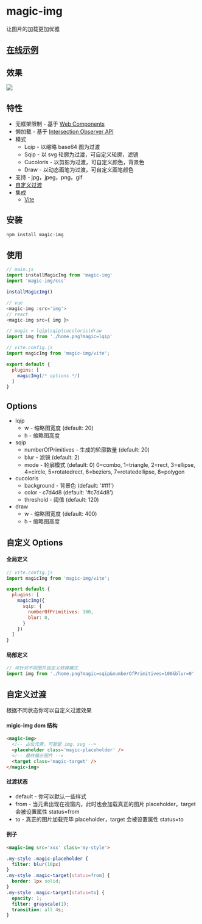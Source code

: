 # magic-img

让图片的加载更加优雅

## [在线示例](https://lishaobos.github.io/magic-img)

## 效果

<img src='./magic-img.gif'>

## 特性

- 无框架限制 - 基于 [Web Components](https://developer.mozilla.org/en-US/docs/Web/Web_Components)
- 懒加载 - 基于 [Intersection Observer API](https://developer.mozilla.org/en-US/docs/Web/API/IntersectionObserver)
- 模式
  - Lqip - 以缩略 base64 图为过渡
  - Sqip - 以 svg 轮廓为过渡，可自定义轮廓，滤镜
  - Cucoloris - 以剪影为过渡，可自定义颜色，背景色
  - Draw - 以动态画笔为过渡，可自定义画笔颜色
- 支持 - jpg，jpeg，png，gif
- [自定义过渡](#自定义过渡)
- 集成
  - [Vite](#options)

## 安装

```js
npm install magic-img
```

## 使用

```js
// main.js
import installMagicImg from 'magic-img'
import 'magic-img/css'

installMagicImg()
```

```js
// vue
<magic-img :src='img'>
// react
<magic-img src={ img }>

// magic = lqip|sqip|cucoloris|draw
import img from './home.png?magic=lqip'
```

```js
// vite.config.js
import magicImg from 'magic-img/vite';

export default {
  plugins: [
    magicImg(/* options */)
  ]
}
```

## Options

- lqip
  - w - 缩略图宽度
    (default: 20)
  - h - 缩略图高度
- sqip
  - numberOfPrimitives - 生成的轮廓数量
    (default: 20)
  - blur - 滤镜
    (default: 2)
  - mode - 轮廓模式
    (default: 0)
    0=combo, 1=triangle, 2=rect, 3=ellipse, 4=circle, 5=rotatedrect, 6=beziers, 7=rotatedellipse, 8=polygon
- cucoloris
  - background - 背景色
    (default: '#fff')
  - color - c7d4d8
    (default: '#c7d4d8')
  - threshold - 阈值
    (default: 120)
- draw
  - w - 缩略图宽度
    (default: 400)
  - h - 缩略图高度


## 自定义 Options

#### 全局定义

```js
// vite.config.js
import magicImg from 'magic-img/vite';

export default {
  plugins: [
    magicImg({
      sqip: {
        numberOfPrimitives: 100,
        blur: 0,
      }
    })
  ]
}
```

#### 局部定义

```js
// 可针对不同图片自定义转换模式
import img from './home.png?magic=sqip&numberOfPrimitives=100&blur=0'
```

## 自定义过渡

根据不同状态你可以自定义过渡效果

#### migic-img dom 结构

```html
<magic-img>
  <!-- 占位元素，可能是 img，svg -->
  <placeholder class='magic-placeholder' />
  <!-- 最终展示图片 -->
  <target class='magic-target' />
</magic-img>
```

#### 过渡状态

- default - 你可以默认一些样式
- from - 当元素出现在视窗内，此时也会加载真正的图片
  placeholder，target 会被设置属性 status=from
- to - 真正的图片加载完毕
  placeholder，target 会被设置属性 status=to

#### 例子

```html
<magic-img src='xxx' class='my-style'>
```

```css
.my-style .magic-placeholder {
  filter: blur(10px)
}
.my-style .magic-target[status=from] {
  border: 1px solid;
}
.my-style .magic-target[status=to] {
  opacity: 1;
  filter: grayscale(1);
  transition: all 4s;
}
```